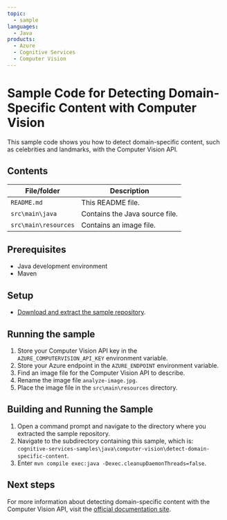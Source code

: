 ```yaml
---
topic:
  - sample
languages:
  - Java
products:
  - Azure
  - Cognitive Services
  - Computer Vision
---
```


# Sample Code for Detecting Domain-Specific Content with Computer Vision

This sample code shows you how to detect domain-specific content, such as celebrities and landmarks, with the Computer Vision API.

## Contents

| File/folder | Description |
|-------------|-------------|
| `README.md`            | This README file. |
| `src\main\java` | Contains the Java source file. |
| `src\main\resources` | Contains an image file. |

## Prerequisites

- Java development environment
- Maven

## Setup

- [Download and extract the sample repository](https://github.com/LukeBayler/cognitive-services-samples/archive/master.zip).

## Running the sample

1. Store your Computer Vision API key in the `AZURE_COMPUTERVISION_API_KEY` environment variable.
2. Store your Azure endpoint in the `AZURE_ENDPOINT` environment variable.
3. Find an image file for the Computer Vision API to describe.
4. Rename the image file `analyze-image.jpg`.
5. Place the image file in the `src\main\resources` directory.

## Building and Running the Sample

1. Open a command prompt and navigate to the directory where you extracted the sample repository.
2. Navigate to the subdirectory containing this sample, which is: `cognitive-services-samples\java\computer-vision\detect-domain-specific-content`.
2. Enter `mvn compile exec:java -Dexec.cleanupDaemonThreads=false`.

## Next steps

For more information about detecting domain-specific content with the Computer Vision API, visit the [official documentation site](https://docs.microsoft.com/en-us/azure/cognitive-services/computer-vision/concept-detecting-domain-content).
